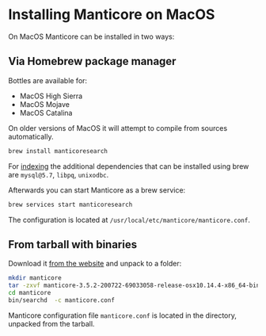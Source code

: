 # Installing Manticore on MacOS

On MacOS Manticore can be installed in two ways:

## Via Homebrew package manager

Bottles are available for:

* MacOS High Sierra
* MacOS Mojave
* MacOS Catalina

On older versions of MacOS it will attempt to compile from sources automatically.

```bash
brew install manticoresearch
```

For [indexing](Creating_an_index/Local_indexes/Plain_index.md) the additional dependencies that can be installed using brew are `mysql@5.7`, `libpq`, `unixodbc`.

Afterwards you can start Manticore as a brew service:

```bash
brew services start manticoresearch
```

The configuration is located at `/usr/local/etc/manticore/manticore.conf`.

## From tarball with binaries

Download it [from the website](https://manticoresearch.com/downloads/) and unpack to a folder:

```bash
mkdir manticore
tar -zxvf manticore-3.5.2-200722-69033058-release-osx10.14.4-x86_64-bin.tar.gz -C manticore
cd manticore
bin/searchd  -c manticore.conf
```

Manticore configuration file `manticore.conf` is located in the directory, unpacked from the tarball. 
